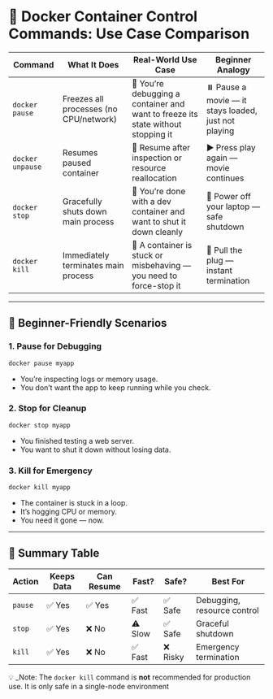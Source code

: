 # 🧊 Docker Container Control Commands: Use Case Comparison

| Command          | What It Does                           | Real-World Use Case                                                              | Beginner Analogy                                     |
| ---------------- | -------------------------------------- | -------------------------------------------------------------------------------- | ---------------------------------------------------- |
| `docker pause`   | Freezes all processes (no CPU/network) | 🧪 You’re debugging a container and want to freeze its state without stopping it | ⏸️ Pause a movie — it stays loaded, just not playing |
| `docker unpause` | Resumes paused container               | 🔄 Resume after inspection or resource reallocation                              | ▶️ Press play again — movie continues                |
| `docker stop`    | Gracefully shuts down main process     | 🧼 You’re done with a dev container and want to shut it down cleanly             | 📴 Power off your laptop — safe shutdown             |
| `docker kill`    | Immediately terminates main process    | 🚨 A container is stuck or misbehaving — you need to force-stop it               | 🔌 Pull the plug — instant termination               |

---

## 🧠 Beginner-Friendly Scenarios

### 1. **Pause for Debugging**

```bash
docker pause myapp
```

- You’re inspecting logs or memory usage.
- You don’t want the app to keep running while you check.

### 2. **Stop for Cleanup**

```bash
docker stop myapp
```

- You finished testing a web server.
- You want to shut it down without losing data.

### 3. **Kill for Emergency**

```bash
docker kill myapp
```

- The container is stuck in a loop.
- It’s hogging CPU or memory.
- You need it gone — now.

---

## 📌 Summary Table

| Action  | Keeps Data | Can Resume | Fast?   | Safe?    | Best For                    |
| ------- | ---------- | ---------- | ------- | -------- | --------------------------- |
| `pause` | ✅ Yes     | ✅ Yes     | ✅ Fast | ✅ Safe  | Debugging, resource control |
| `stop`  | ✅ Yes     | ❌ No      | ⚠️ Slow | ✅ Safe  | Graceful shutdown           |
| `kill`  | ✅ Yes     | ❌ No      | ✅ Fast | ❌ Risky | Emergency termination       |

💡 \_Note: The `docker kill` command is **not** recommended for production use. It is only safe in a single-node environment
